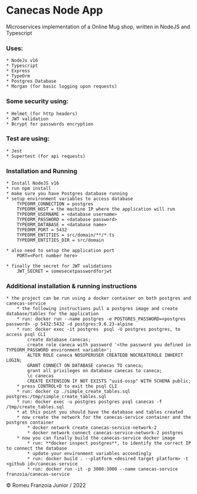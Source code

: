 # Canecas Node App
Microservices implementation of a Online Mug shop, written in NodeJS and Typescript

### **Uses:**

    * NodeJs v16
    * Typescript
    * Express
    * TypeOrm
    * Postgres Database
    * Morgan (for basic logging upon requests)

### **Some security using:**

    * Helmet (for http headers)
    * JWT validation
    * Bcrypt for passwords encryption

### **Test are using:**

    * Jest
    * Supertest (for api requests)

### **Installation and Running**

    * Install NodeJS v16
    * run npm install
    * make sure you have Postgres database running
    * setup environment variables to access database
        TYPEORM_CONNECTION = postgres
        TYPEORM_HOST = the machine IP where the application will run
        TYPEORM_USERNAME = <database username>
        TYPEORM_PASSWORD = <database password>
        TYPEORM_DATABASE = <database name>
        TYPEORM_PORT = 5432
        TYPEORM_ENTITIES = src/domain/**/*.ts
        TYPEORM_ENTITIES_DIR = src/domain

    * also need to setup the application port
        PORT=<Port number here>

    * finally the secret for JWT validations
        JWT_SECRET = somesecetpasswordforjwt

### Additional installation & running instructions

    * the project can be run using a docker container on both postgres and canecas-service
        * the following instructions pull a postgres image and create database/tables for the application
        * run: docker run --name postgres -e POSTGRES_PASSWORD=<postgres password> -p 5432:5432 -d postgres:9.6.23-alpine
        * run: docker exec -it postgres  psql -U postgres postgres, to access psql CLI
            create database canecas;
            create role caneca with password '<the password you defined in TYPEORM_PASSWORD environment variable>';
            ALTER ROLE caneca NOSUPERUSER CREATEDB NOCREATEROLE INHERIT LOGIN;
            GRANT CONNECT ON DATABASE canecas TO caneca;
            grant all privileges on database canecas to caneca;
            \c canecas
            CREATE EXTENSION IF NOT EXISTS "uuid-ossp" WITH SCHEMA public;
        * press CONTROL+D to exit the psql CLI
        * run: docker cp ./simple_create_tables.sql postgres:/tmp/simple_create_tables.sql
        * run: docker exec -u postgres postgres psql canecas -f /tmp/create_tables.sql
        * at this point you should have the database and tables created
        * now create the network for the canecas-service container and the postgres container
            * docker network create canecas-service-network-2
            * docker network connect canecas-service-network-2 postgres
        * now you can finally build the canecas-service docker image
            * run: **docker inspect postgres**, to identify the correct IP to connect the database
            * update your environment variables accondingly
            * run: docker build . --platform <desired target platform> -t <github id>/canecas-service
            * run: docker run -it -p 3000:3000 --name canecas-service franzoia/canecas-service

© Romeu Franzoia Junior / 2022
